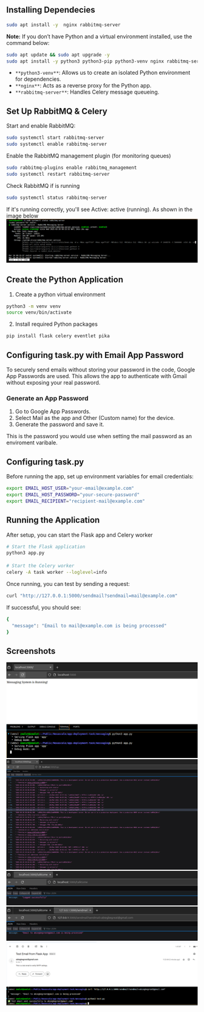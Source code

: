 


## Installing Dependecies
```sh
sudo apt install -y  nginx rabbitmq-server
```
**Note:** If you don’t have Python and a virtual environment installed, use the command below:
```sh
sudo apt update && sudo apt upgrade -y
sudo apt install -y python3 python3-pip python3-venv nginx rabbitmq-server
```
- `**python3-venv**`: Allows us to create an isolated Python environment for dependencies.
- `**nginx**`:  Acts as a reverse proxy for the Python app.
- `**rabbitmq-server**`: Handles Celery message queueing.

## Set Up RabbitMQ & Celery

Start and enable RabbitMQ:
```sh
sudo systemctl start rabbitmq-server
sudo systemctl enable rabbitmq-server
```
Enable the RabbitMQ management plugin (for monitoring queues)
```sh
sudo rabbitmq-plugins enable rabbitmq_management
sudo systemctl restart rabbitmq-server
```
Check RabbitMQ  if is running
```sh 
sudo systemctl status rabbitmq-server
```
If it's running correctly, you'll see Active: active (running). As shown in the image below
![rabbitmq-running](../../images/app1.png)

## Create the Python Application

1.  Create a python virtual environment
```sh
python3 -m venv venv
source venv/bin/activate
```
2.  Install required Python packages
```sh
pip install flask celery eventlet pika 
```

## Configuring task.py with Email App Password
To securely send emails without storing your password in the code, Google App Passwords are used. This allows the app to authenticate with Gmail without exposing your real password.

### Generate an App Password
1. Go to Google App Passwords.
2. Select Mail as the app and Other (Custom name) for the device.
3. Generate the password and save it.

This is the password you would use when setting the mail password as an enviroment varibale.

## Configuring task.py
Before running the app, set up environment variables for email credentials:
```sh
export EMAIL_HOST_USER="your-email@example.com"
export EMAIL_HOST_PASSWORD="your-secure-password"
export EMAIL_RECIPIENT="recipient-mail@example.com"
```

## Running the Application
After setup, you can start the Flask app and Celery worker
```sh
# Start the Flask application
python3 app.py

# Start the Celery worker
celery -A task worker --loglevel=info
```
Once running, you can test by sending a request:

```sh
curl "http://127.0.0.1:5000/sendmail?sendmail=mail@example.com"
```
If successful, you should see:
```sh
{
  "message": "Email to mail@example.com is being processed"
}
```

## Screenshots
![app.py](../../images/app2.png)
![app.pyisrunning](../../images/app3.png)
![logs](../../images/app4.png)
![celerey-response](../../images/app5.png)
![quene](../../images/app6.png)
![mail-received](../../images/app7.png)
![terminal-response](../../images/app8.png)




